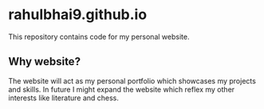 # rahulbhai9.github.io
This repository contains code for my personal website.
## Why website?
The website will act as my personal portfolio which showcases my projects and skills. In future I might expand the website which reflex my other interests like literature and chess.
